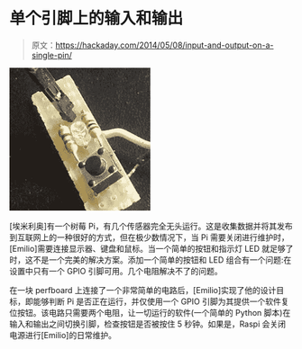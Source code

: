 # 单个引脚上的输入和输出

> 原文：<https://hackaday.com/2014/05/08/input-and-output-on-a-single-pin/>

![IO](img/4fdfbe92eb304b7c05172f52c22a120d.png)

[埃米利奥]有一个树莓 Pi，有几个传感器完全无头运行。这是收集数据并将其发布到互联网上的一种很好的方式，但在极少数情况下，当 Pi 需要关闭进行维护时，[Emilio]需要连接显示器、键盘和鼠标。当一个简单的按钮和指示灯 LED 就足够了时，这不是一个完美的解决方案。添加一个简单的按钮和 LED 组合有一个问题:在设置中只有一个 GPIO 引脚可用。几个电阻解决不了的问题。

在一块 perfboard 上连接了一个非常简单的电路后，[Emilio]实现了他的设计目标，即能够判断 Pi 是否正在运行，并仅使用一个 GPIO 引脚为其提供一个软件复位按钮。该电路只需要两个电阻，让一切运行的软件(一个简单的 Python 脚本)在输入和输出之间切换引脚，检查按钮是否被按住 5 秒钟。如果是，Raspi 会关闭电源进行[Emilio]的日常维护。